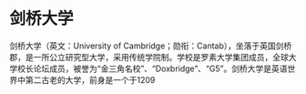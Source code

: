 # 剑桥大学

剑桥大学（英文：University of Cambridge；勋衔：Cantab），坐落于英国剑桥郡，是一所公立研究型大学，采用传统学院制。学校是罗素大学集团成员，全球大学校长论坛成员，被誉为“金三角名校”、“Doxbridge”、“G5”。剑桥大学是英语世界中第二古老的大学，前身是一个于1209